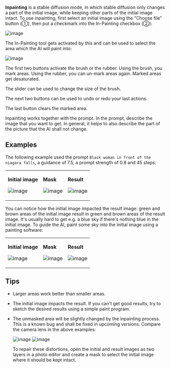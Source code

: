 **Inpainting** is a stable diffusion mode, in which stable diffusion only changes a part of the initial image, while keeping other parts of the
initial image intact. To use inpainting, first select an initial image using the "Choose file" button (①), then put a checkmark into the In-Painting checkbox (②):

![image](https://user-images.githubusercontent.com/5852422/197878159-8edda335-5cfa-4080-aec4-f245038a6bfc.png)

The In-Painting tool gets activated by this and can be used to select the area which the AI will paint into:

![image](https://user-images.githubusercontent.com/5852422/197879010-40a51231-2d2c-46b6-a011-9d7df2056aac.png)

The first two buttons activate the brush or the rubber. Using the brush, you mark areas. Using the rubber, you can un-mark areas again. Marked areas 
get desaturated.

The slider can be used to change the size of the brush.

The next two buttons can be used to undo or redo your last actions.

The last button clears the marked area.

Inpainting works together with the prompt. In the prompt, describe the image that you want to get. In general, it helps to also describe the 
part of the picture that the AI shall not change.

## Examples

The following example used the prompt `Black woman in front of the niagara falls`, a guidance of 7.5, a prompt strength of 0.8 and 45 steps:

<table><tr><td>

**Initial image**

![image](https://user-images.githubusercontent.com/5852422/197881315-20581991-ceb2-4961-ae8c-a2eea33663eb.png)

</td><td>

**Mask**

![image](https://user-images.githubusercontent.com/5852422/197881528-f8edc50f-6a1f-4e59-9c47-ef9e63454dc1.png)

</td><td>

**Result**

![image](https://user-images.githubusercontent.com/5852422/197881635-1500caad-339a-4cb9-8951-be1ec3b467e4.png)

</td></tr></table>

You can notice how the initial image impacted the result image: green and brown areas of the initial image result in green and brown areas of the result image. It's usually hard to get e.g. a blue sky if there's nothing blue in the initial image. To guide the AI, paint some sky into the initial image
using a painting software:

<table><tr><td>

**Initial image**

![image](https://user-images.githubusercontent.com/5852422/197882984-7cb0795f-8e22-42a2-a757-4e46d8862994.png)

</td><td>

**Mask**

![image](https://user-images.githubusercontent.com/5852422/197883385-87ec0b37-c83d-4d01-b31b-09ceed75bbb8.png)

</td><td>

**Result**

![image](https://user-images.githubusercontent.com/5852422/197883112-e6273d5f-dd31-46ce-a9bd-c0b331bc5302.png)

</td></tr></table>

## Tips
* Larger areas work better than smaller areas.
* The initial image impacts the result. If you can't get good results, try to sketch the desired results using a simple paint program.
* The unmasked area will be slightly changed by the inpainting process. This is a known bug and shall be fixed in upcoming versions.
    Compare the camera lens in the above examples:
        
    ![image](https://user-images.githubusercontent.com/5852422/197884233-b28dc993-9a38-49f7-b36a-e81497e16ef5.png)
    ![image](https://user-images.githubusercontent.com/5852422/197884029-1d30eed1-e6b3-4317-8c3e-d847766d4cae.png)

    To repair these distortions, open the initial and result images as two layers in a photo editor and create a mask to select the initial image
    where it should be kept intact.